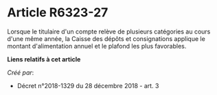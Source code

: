 # Article R6323-27

Lorsque le titulaire d'un compte relève de plusieurs catégories au cours d'une même année, la Caisse des dépôts et
consignations applique le montant d'alimentation annuel et le plafond les plus favorables.

**Liens relatifs à cet article**

_Créé par_:

  - Décret n°2018-1329 du 28 décembre 2018 - art. 3
